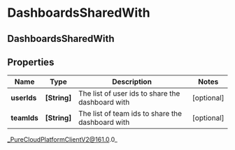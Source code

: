 # DashboardsSharedWith

## DashboardsSharedWith

## Properties

|Name | Type | Description | Notes|
|------------ | ------------- | ------------- | -------------|
| **userIds** | **[String]** | The list of user ids to share the dashboard with | [optional] |
| **teamIds** | **[String]** | The list of team ids to share the dashboard with | [optional] |



_PureCloudPlatformClientV2@161.0.0_
